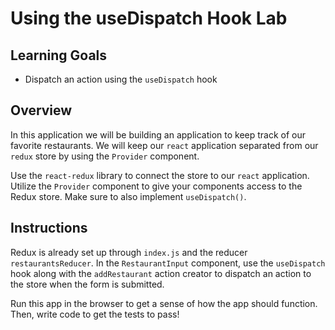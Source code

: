 # Using the useDispatch Hook Lab

## Learning Goals

- Dispatch an action using the `useDispatch` hook

## Overview

In this application we will be building an application to keep track of our
favorite restaurants. We will keep our `react` application separated from our
`redux` store by using the `Provider` component.

Use the `react-redux` library to connect the store to our `react`
application. Utilize the `Provider` component to give your components access
to the Redux store. Make sure to also implement `useDispatch()`.

## Instructions

Redux is already set up through `index.js` and the reducer `restaurantsReducer`.
In the `RestaurantInput` component, use the `useDispatch` hook along with the
`addRestaurant` action creator to dispatch an action to the store when the form
is submitted.

Run this app in the browser to get a sense of how the app should function. Then,
write code to get the tests to pass!
